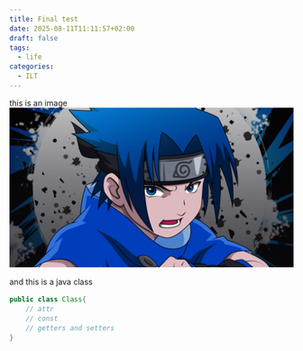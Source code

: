 ```yaml
---
title: Final test
date: 2025-08-11T11:11:57+02:00
draft: false
tags:
  - life
categories:
  - ILT
---
```

this is an image
![sasuke-uchiha-3840x2160-12165](/images/sasuke-uchiha-3840x2160-12165.jpg)


and this is a java class
```java
public class Class{
	// attr
	// const
	// getters and setters
}
```

